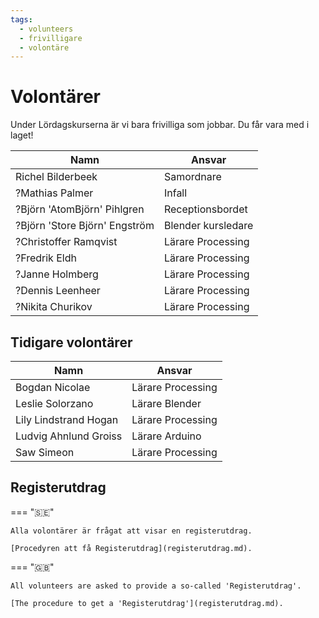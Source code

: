 ```yaml
---
tags:
  - volunteers
  - frivilligare
  - volontäre
---
```


# Volontärer

Under Lördagskurserna är vi bara frivilliga som jobbar.
Du får vara med i laget!

Namn                         |Ansvar
-----------------------------|----------
Richel Bilderbeek            |Samordnare
?Mathias Palmer              |Infall
?Björn 'AtomBjörn' Pihlgren  |Receptionsbordet
?Björn 'Store Björn' Engström|Blender kursledare
?Christoffer Ramqvist        |Lärare Processing
?Fredrik Eldh                |Lärare Processing
?Janne Holmberg              |Lärare Processing
?Dennis Leenheer             |Lärare Processing
?Nikita Churikov             |Lärare Processing

## Tidigare volontärer

Namn                 |Ansvar
---------------------|----------
Bogdan Nicolae       |Lärare Processing
Leslie Solorzano     |Lärare Blender
Lily Lindstrand Hogan|Lärare Processing
Ludvig Ahnlund Groiss|Lärare Arduino
Saw Simeon           |Lärare Processing

## Registerutdrag

=== "🇸🇪"

    Alla volontärer är frågat att visar en registerutdrag.

    [Procedyren att få Registerutdrag](registerutdrag.md).

=== "🇬🇧"

    All volunteers are asked to provide a so-called 'Registerutdrag'.

    [The procedure to get a 'Registerutdrag'](registerutdrag.md).
